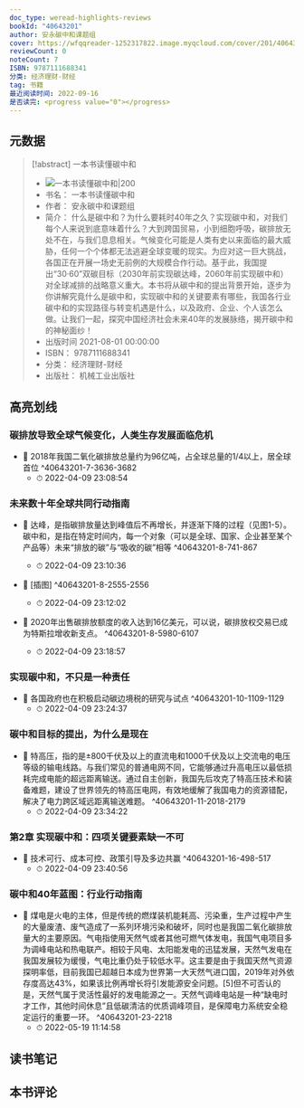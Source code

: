 ```yaml
---
doc_type: weread-highlights-reviews
bookId: "40643201"
author: 安永碳中和课题组
cover: https://wfqqreader-1252317822.image.myqcloud.com/cover/201/40643201/t7_40643201.jpg
reviewCount: 0
noteCount: 7
ISBN: 9787111688341
分类: 经济理财-财经
tag: 书籍
最近阅读时间: 2022-09-16
是否读完: <progress value="0"></progress>
---
```

## 元数据
> [!abstract] 一本书读懂碳中和
> - ![ 一本书读懂碳中和|200](https://wfqqreader-1252317822.image.myqcloud.com/cover/201/40643201/t7_40643201.jpg)
> - 书名： 一本书读懂碳中和
> - 作者： 安永碳中和课题组
> - 简介： 什么是碳中和？为什么要耗时40年之久？实现碳中和，对我们每个人来说到底意味着什么？大到跨国贸易，小到细胞呼吸，碳排放无处不在，与我们息息相关。气候变化可能是人类有史以来面临的最大威胁，任何一个个体都无法逃避全球变暖的现实。为应对这一巨大挑战，各国正在开展一场史无前例的大规模合作行动。基于此，我国提出“30·60”双碳目标（2030年前实现碳达峰，2060年前实现碳中和）对全球减排的战略意义重大。本书将从碳中和的提出背景开始，逐步为你讲解究竟什么是碳中和，实现碳中和的关键要素有哪些，我国各行业碳中和的实现路径与转变机遇是什么，以及政府、企业、个人该怎么做。让我们一起，探究中国经济社会未来40年的发展脉络，揭开碳中和的神秘面纱！
> - 出版时间 2021-08-01 00:00:00
> - ISBN： 9787111688341
> - 分类： 经济理财-财经
> - 出版社： 机械工业出版社

## 高亮划线

### 碳排放导致全球气候变化，人类生存发展面临危机


- 📌 2018年我国二氧化碳排放总量约为96亿吨，占全球总量的1/4以上，居全球首位 ^40643201-7-3636-3682
    - ⏱ 2022-04-09 23:08:54 
### 未来数十年全球共同行动指南


- 📌 达峰，是指碳排放量达到峰值后不再增长，并逐渐下降的过程（见图1-5）。碳中和，是指在特定时间内，每一个对象（可以是全球、国家、企业甚至某个产品等）未来“排放的碳”与“吸收的碳”相等 ^40643201-8-741-867
    - ⏱ 2022-04-09 23:10:36 

- 📌 [插图] ^40643201-8-2555-2556
    - ⏱ 2022-04-09 23:12:02 

- 📌 2020年出售碳排放额度的收入达到16亿美元，可以说，碳排放权交易已成为特斯拉增收新支点。 ^40643201-8-5980-6107
    - ⏱ 2022-04-09 23:18:57 
### 实现碳中和，不只是一种责任


- 📌 各国政府也在积极启动碳边境税的研究与试点 ^40643201-10-1109-1129
    - ⏱ 2022-04-09 23:24:37 
### 碳中和目标的提出，为什么是现在


- 📌 特高压，指的是±800千伏及以上的直流电和1000千伏及以上交流电的电压等级的输电线路。与我们常见的普通电网不同，它能够通过升高电压以最低损耗完成电能的超远距离输送。通过自主创新，我国先后攻克了特高压技术和装备难题，建设了世界领先的特高压电网，有效地缓解了我国电力的资源错配，解决了电力跨区域远距离输送难题。 ^40643201-11-2018-2179
    - ⏱ 2022-04-09 23:34:22 
### 第2章 实现碳中和：四项关键要素缺一不可


- 📌 技术可行、成本可控、政策引导及多边共赢 ^40643201-16-498-517
    - ⏱ 2022-04-09 23:40:56 
### 碳中和40年蓝图：行业行动指南


- 📌 煤电是火电的主体，但是传统的燃煤装机能耗高、污染重，生产过程中产生的大量废渣、废气造成了一系列环境污染和破坏，同时也是我国二氧化碳排放量大的主要原因。气电指使用天然气或者其他可燃气体发电，我国气电项目多为调峰电站和热电联产。相较于风电、太阳能发电的迅猛发展，天然气发电在我国发展较为缓慢，气电比重仍处于较低水平。这主要是由于我国天然气资源探明率低，目前我国已超越日本成为世界第一大天然气进口国，2019年对外依存度高达43%，如果该比例再增长将引发能源安全问题。[5]但不可否认的是，天然气属于灵活性最好的发电能源之一。天然气调峰电站是一种“缺电时才工作，其他时间休息”且低碳清洁的优质调峰项目，是保障电力系统安全稳定运行的重要一环。 ^40643201-23-2218
    - ⏱ 2022-05-19 11:14:58 
## 读书笔记

## 本书评论
